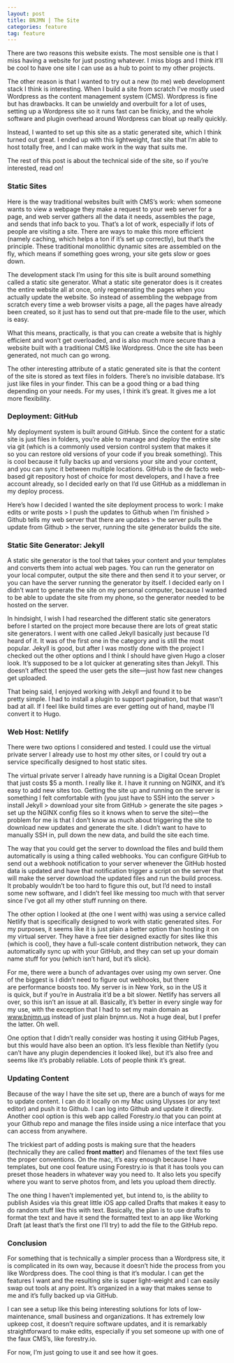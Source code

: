 ```yaml
---
layout: post
title: BNJMN | The Site
categories: feature
tag: feature
---
```


There are two reasons this website exists. The most sensible one is that I miss having a website for just posting whatever. I miss blogs and I think it’ll be cool to have one site I can use as a hub to point to my other projects.

The other reason is that I wanted to try out a new (to me) web development stack I think is interesting. When I build a site from scratch I’ve mostly used Wordpress as the content management system (CMS). Wordpress is fine but has drawbacks. It can be unwieldy and overbuilt for a lot of uses, setting up a Wordpress site so it runs fast can be finicky, and the whole software and plugin overhead around Wordpress can bloat up really quickly.

Instead, I wanted to set up this site as a static generated site, which I think turned out great. I ended up with this lightweight, fast site that I’m able to host totally free, and I can make work in the way that suits me.

The rest of this post is about the technical side of the site, so if you’re interested, read on!

### Static Sites

Here is the way traditional websites built with CMS’s work: when someone wants to view a webpage they make a request to your web server for a page, and web server gathers all the data it needs, assembles the page, and sends that info back to you. That’s a lot of work, especially if lots of people are visiting a site. There are ways to make this more efficient (namely caching, which helps a ton if it’s set up correctly), but that’s the principle. These traditional monolithic dynamic sites are assembled on the fly, which means if something goes wrong, your site gets slow or goes down.

The development stack I’m using for this site is built around something called a static site generator. What a static site generator does is it creates the entire website all at once, only regenerating the pages when you actually update the website. So instead of assembling the webpage from scratch every time a web browser visits a page, all the pages have already been created, so it just has to send out that pre-made file to the user, which is easy.

What this means, practically, is that you can create a website that is highly efficient and won’t get overloaded, and is also much more secure than a website built with a traditional CMS like Wordpress. Once the site has been generated, not much can go wrong.

The other interesting attribute of a static generated site is that the content of the site is stored as text files in folders. There’s no invisible database. It’s just like files in your finder. This can be a good thing or a bad thing depending on your needs. For my uses, I think it’s great. It gives me a lot more flexibility.

### Deployment: GitHub

My deployment system is built around GitHub. Since the content for a static site is just files in folders, you’re able to manage and deploy the entire site via git (which is a commonly used version control system that makes it so you can restore old versions of your code if you break something). This is cool because it fully backs up and versions your site and your content, and you can sync it between multiple locations. GitHub is the de facto web-based git repository host of choice for most developers, and I have a free account already, so I decided early on that I’d use GitHub as a middleman in my deploy process.

Here’s how I decided I wanted the site deployment process to work: I make edits or write posts > I push the updates to Github when I’m finished > Github tells my web server that there are updates > the server pulls the update from Github > the server, running the site generator builds the site.

### Static Site Generator: Jekyll

A static site generator is the tool that takes your content and your templates and converts them into actual web pages. You can run the generator on your local computer, output the site there and then send it to your server, or you can have the server running the generator by itself. I decided early on I didn’t want to generate the site on my personal computer, because I wanted to be able to update the site from my phone, so the generator needed to be hosted on the server.

In hindsight, I wish I had researched the different static site generators before I started on the project more because there are lots of great static site generators. I went with one called Jekyll basically just because I’d heard of it. It was of the first one in the category and is still the most popular. Jekyll is good, but after I was mostly done with the project I checked out the other options and I think I should have given Hugo a closer look. It’s supposed to be a lot quicker at generating sites than Jekyll. This doesn’t affect the speed the user gets the site—just how fast new changes get uploaded.

That being said, I enjoyed working with Jekyll and found it to be pretty simple. I had to install a plugin to support pagination, but that wasn’t bad at all. If I feel like build times are ever getting out of hand, maybe I’ll convert it to Hugo.


### Web Host: Netlify

There were two options I considered and tested. I could use the virtual private server I already use to host my other sites, or I could try out a service specifically designed to host static sites.

The virtual private server I already have running is a Digital Ocean Droplet that just costs $5 a month. I really like it. I have it running on NGINX, and it’s easy to add new sites too. Getting the site up and running on the server is something I felt comfortable with (you just have to SSH into the server > install Jekyll > download your site from GitHub > generate the site pages > set up the NGINX config files so it knows when to serve the site)—the problem for me is that I don’t know as much about triggering the site to download new updates and generate the site. I didn’t want to have to manually SSH in, pull down the new data, and build the site each time.

The way that you could get the server to download the files and build them automatically is using a thing called webhooks. You can configure GitHub to send out a webhook notification to your server whenever the GitHub hosted data is updated and have that notification trigger a script on the server that will make the server download the updated files and run the build process. It probably wouldn’t be too hard to figure this out, but I’d need to install some new software, and I didn’t feel like messing too much with that server since I’ve got all my other stuff running on there.

The other option I looked at (the one I went with) was using a service called Netlify that is specifically designed to work with static generated sites. For my purposes, it seems like it is just plain a better option than hosting it on my virtual server. They have a free tier designed exactly for sites like this (which is cool), they have a full-scale content distribution network, they can automatically sync up with your GitHub, and they can set up your domain name stuff for you (which isn’t hard, but it’s slick). 

For me, there were a bunch of advantages over using my own server. One of the biggest is I didn’t need to figure out webhooks, but there are performance boosts too. My server is in New York, so in the US it is quick, but if you’re in Australia it’d be a bit slower. Netlify has servers all over, so this isn’t an issue at all. Basically, it’s better in every single way for my use, with the exception that I had to set my main domain as www.bnjmn.us instead of just plain bnjmn.us. Not a huge deal, but I prefer the latter. Oh well.

One option that I didn’t really consider was hosting it using GitHub Pages, but this would have also been an option. It’s less flexible than Netlify (you can’t have any plugin dependencies it looked like), but it’s also free and seems like it’s probably reliable. Lots of people think it’s great.  

### Updating Content

Because of the way I have the site set up, there are a bunch of ways for me to update content. I can do it locally on my Mac using Ulysses (or any text editor) and push it to Github. I can log into Github and update it directly. Another cool option is this web app called Forestry.io that you can point at your Github repo and manage the files inside using a nice interface that you can access from anywhere.

The trickiest part of adding posts is making sure that the headers (technically they are called **front matter**) and filenames of the text files use the proper conventions. On the mac, it’s easy enough because I have templates, but one cool feature using Forestry.io is that it has tools you can preset those headers in whatever way you need to. It also lets you specify where you want to serve photos from, and lets you upload them directly.

The one thing I haven’t implemented yet, but intend to, is the ability to publish Asides via this great little iOS app called Drafts that makes it easy to do random stuff like this with text. Basically, the plan is to use drafts to format the text and have it send the formatted text to an app like Working Draft (at least that’s the first one I’ll try) to add the file to the GitHub repo.

### Conclusion

For something that is technically a simpler process than a Wordpress site, it is complicated in its own way, because it doesn’t hide the process from you like Wordpress does. The cool thing is that it’s modular. I can get the features I want and the resulting site is super light-weight and I can easily swap out tools at any point. It’s organized in a way that makes sense to me and it’s fully backed up via GitHub.

I can see a setup like this being interesting solutions for lots of low-maintenance, small business and organizations. It has extremely low upkeep cost, it doesn’t require software updates, and it is remarkably straightforward to make edits, especially if you set someone up with one of the faux CMS’s, like forestry.io.

For now, I’m just going to use it and see how it goes.
